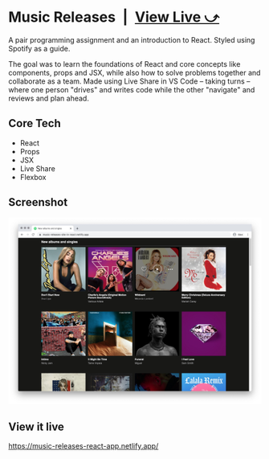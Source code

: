 # Music Releases&ensp;|&ensp;[View Live &#10555;](https://music-releases-react-app.netlify.app/)

A pair programming assignment and an introduction to React. Styled using Spotify as a guide. 

The goal was to learn the foundations of React and core concepts like components, props and JSX, while also how to solve problems together and collaborate as a team. Made using Live Share in VS Code – taking turns – where one person "drives" and writes code while the other "navigate" and reviews and plan ahead.

## Core Tech
* React
* Props
* JSX
* Live Share
* Flexbox

## Screenshot
![Screenshot](screenshot.jpg)

## View it live
https://music-releases-react-app.netlify.app/
